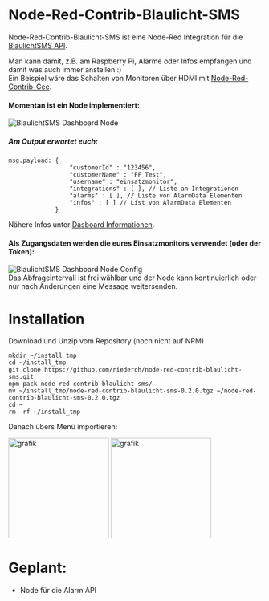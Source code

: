 # Node-Red-Contrib-Blaulicht-SMS
Node-Red-Contrib-Blaulicht-SMS ist eine Node-Red Integration für die [BlaulichtSMS API](https://github.com/blaulichtSMS/docs).

Man kann damit, z.B. am Raspberry Pi, Alarme oder Infos empfangen und damit was auch immer anstellen :)  
Ein Beispiel wäre das Schalten von Monitoren über HDMI mit [Node-Red-Contrib-Cec](https://github.com/damoclark/node-red-contrib-cec).

#### Momentan ist ein Node implementiert:  
![BlaulichtSMS Dashboard Node](https://raw.githubusercontent.com/riederch/node-red-contrib-blaulicht-sms/develop/examples/blsms-dash-node1.png)
##### Am Output erwartet euch:
```
msg.payload: {
                 "customerId" : "123456",
                 "customerName" : "FF Test",
                 "username" : "einsatzmonitor",
                 "integrations" : [ ], // Liste an Integrationen
                 "alarms" : [ ], // Liste von AlarmData Elementen
                 "infos" : [ ] // List von AlarmData Elementen
             }
```
Nähere Infos unter [Dasboard Informationen](https://github.com/blaulichtSMS/docs/blob/master/dashboard_api_v1.md#dasboard-informationen).

#### Als Zugangsdaten werden die eures Einsatzmonitors verwendet (oder der Token):
![BlaulichtSMS Dashboard Node Config](https://raw.githubusercontent.com/riederch/node-red-contrib-blaulicht-sms/develop/examples/blsms-dash-node-config1.png)  
Das Abfrageintervall ist frei wählbar und der Node kann kontinuierlich oder nur nach Änderungen eine Message weitersenden.

# Installation
Download und Unzip vom Repository (noch nicht auf NPM)
```
mkdir ~/install_tmp
cd ~/install_tmp
git clone https://github.com/riederch/node-red-contrib-blaulicht-sms.git
npm pack node-red-contrib-blaulicht-sms/
mv ~/install_tmp/node-red-contrib-blaulicht-sms-0.2.0.tgz ~/node-red-contrib-blaulicht-sms-0.2.0.tgz
cd ~
rm -rf ~/install_tmp
```

Danach übers Menü importieren:

<img width="200" alt="grafik" src="https://user-images.githubusercontent.com/11293087/134506930-466323dc-edc6-45aa-9496-64b4c168c9c4.png">

<img width="200" alt="grafik" src="https://user-images.githubusercontent.com/11293087/134507022-a217830a-3ca3-4635-be3f-2e7c7ddfce77.png">


# Geplant:
* Node für die Alarm API
